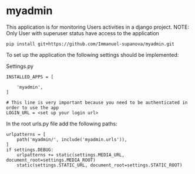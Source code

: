# myadmin

This application is for monitoring Users activities in a django project.
NOTE: Only User with superuser status have access to the application 

```commandline
pip install git+https://github.com/Immanuel-supanova/myadmin.git
```

To set up the application the following settings should be implemented:

Settings.py

```
INSTALLED_APPS = [

    'myadmin',
]
```

```
# This line is very important because you need to be authenticated in order to use the app
LOGIN_URL = <set up your login url> 

```

In the root urls.py file add the following paths:
```
urlpatterns = [
    path('myadmin/', include('myadmin.urls')),
]
if settings.DEBUG:
    urlpatterns += static(settings.MEDIA_URL, document_root=settings.MEDIA_ROOT)
    static(settings.STATIC_URL, document_root=settings.STATIC_ROOT)
```
